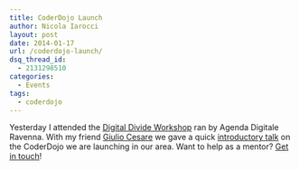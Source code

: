 ```yaml
---
title: CoderDojo Launch
author: Nicola Iarocci
layout: post
date: 2014-01-17
url: /coderdojo-launch/
dsq_thread_id:
  - 2131298510
categories:
  - Events
tags:
  - coderdojo
---
```

Yesterday I attended the [Digital Divide Workshop][1] ran by Agenda Digitale Ravenna. With my friend [Giulio Cesare][2] we gave a quick [introductory talk][3] on the CoderDojo we are launching in our area. Want to help as a mentor? [Get in touch][4]!

 [1]: http://agendadigitaleravenna.it
 [2]: http://www.linkedin.com/in/gcsolaroli
 [3]: https://speakerdeck.com/nicola/coderdojo-romagna
 [4]: http://coderdojoravenna.it/collabora/
